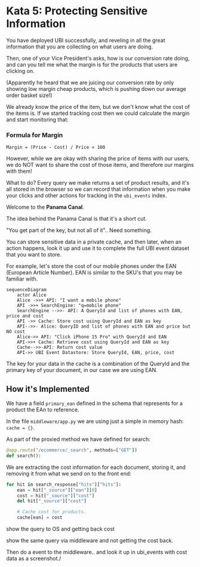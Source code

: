 # Kata 5: Protecting Sensitive Information

You have deployed UBI successfully, and reveling in all the great information that you are collecting on what users are doing.

Then, one of your Vice President's asks, how is our conversion rate doing, and can you tell me what the margin is for the products that users are clicking on.

(Apparently he heard that we are juicing our conversion rate by only showing low margin cheap products, which is pushing down our average order basket size!)

We already know the price of the item, but we don't know what the cost of the items is.  If we started tracking cost then we could calculate the margin and start monitoring that:

### Formula for Margin

`Margin = (Price - Cost) / Price × 100`

However, while we are okay with sharing the price of items with our users, we do NOT want to share the cost of those items, and therefore our margins with them!

What to do?  Every query we make returns a set of product results, and it's all stored in the browser so we can record that information when you make your clicks and other actions for tracking in the `ubi_events` index.

Welcome to the __Panama Canal__.

The idea behind the Panama Canal is that it's a short cut.

"You get part of the key, but not all of it"..   Need something.

You can store sensitive data in a private cache, and then later, when an action happens, look it up and use it to complete the full UBI event dataset that you want to store.

For example, let's store the cost of our mobile phones under the EAN (European Article Number).   EAN is similar to the SKU's that you may be familiar with.

```mermaid
sequenceDiagram
    actor Alice
    Alice ->>+ API: "I want a mobile phone"
    API ->>+ SearchEngine: "q=mobile phone"
    SearchEngine -->>- API: A QueryId and list of phones with EAN, price and cost 
    API ->> Cache: Store cost using QueryId and EAN as key
    API-->>- Alice: QueryID and list of phones with EAN and price but NO cost
    Alice->> API: "Click iPhone 15 Pro" with QueryId and EAN
    API->>+ Cache: Retrieve cost using QueryId and EAN as key
    Cache-->>-API: Return cost value
    API->> UBI Event Datastore: Store QueryId, EAN, price, cost
```

The key for your data in the cache is a combination of the QueryId and the primary key of your document, in our case we are using EAN.

## How it's Implemented

We have a field `primary_ean` defined in the schema that represents for a product the EAn to reference.

In the file `middleware/app.py` we are using just a simple in memory hash: `cache = {}`.

As part of the proxied method we have defined for search:

```python
@app.route("/ecommerce/_search", methods=["GET"])
def search():
```

We are extracting the cost information for each document, storing it, and removing it from what we send on to the front end:

```python
for hit in search_response["hits"]["hits"]:
    ean = hit["_source"]["ean"][0]
    cost = hit["_source"]["cost"]
    del hit["_source"]["cost"]

    # Cache cost for products.
    cache[ean] = cost
```


show the query to OS and getting back cost

show the same query via middleware and not getting the cost back.

Then do a event to the middleware..  and look it up in ubi_events with cost data as a screenshot./
